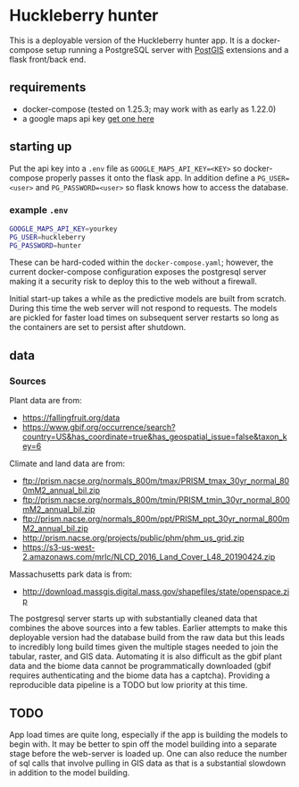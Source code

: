 # Huckleberry hunter

This is a deployable version of the Huckleberry hunter app.
It is a docker-compose setup running a PostgreSQL server with [PostGIS](https://postgis.net/) extensions and a flask front/back end.

## requirements

- docker-compose (tested on 1.25.3; may work with as early as 1.22.0)
- a google maps api key [get one here](https://developers.google.com/maps/documentation/javascript/get-api-key)

## starting up

Put the api key into a `.env` file as `GOOGLE_MAPS_API_KEY=<KEY>` so docker-compose properly passes it onto the flask app.
In addition define a `PG_USER=<user>` and `PG_PASSWORD=<user>` so flask knows how to access the database.

### example `.env`

```bash
GOOGLE_MAPS_API_KEY=yourkey
PG_USER=huckleberry
PG_PASSWORD=hunter
```

These can be hard-coded within the `docker-compose.yaml`; however, the current docker-compose configuration exposes the postgresql server making it a security risk to deploy this to the web without a firewall.

Initial start-up takes a while as the predictive models are built from scratch. During this time the web server will not respond to requests. The models are pickled for faster load times on subsequent server restarts so long as the containers are set to persist after shutdown.


## data

### Sources

Plant data are from:

- https://fallingfruit.org/data
- https://www.gbif.org/occurrence/search?country=US&has_coordinate=true&has_geospatial_issue=false&taxon_key=6

Climate and land data are from:

- ftp://prism.nacse.org/normals_800m/tmax/PRISM_tmax_30yr_normal_800mM2_annual_bil.zip
- ftp://prism.nacse.org/normals_800m/tmin/PRISM_tmin_30yr_normal_800mM2_annual_bil.zip
- ftp://prism.nacse.org/normals_800m/ppt/PRISM_ppt_30yr_normal_800mM2_annual_bil.zip
- http://prism.nacse.org/projects/public/phm/phm_us_grid.zip
- https://s3-us-west-2.amazonaws.com/mrlc/NLCD_2016_Land_Cover_L48_20190424.zip

Massachusetts park data is from:

- http://download.massgis.digital.mass.gov/shapefiles/state/openspace.zip

The postgresql server starts up with substantially cleaned data that combines the above sources into a few tables.
Earlier attempts to make this deployable version had the database build from the raw data but this leads to incredibly long build times given the multiple stages needed to join the tabular, raster, and GIS data.
Automating it is also difficult as the gbif plant data and the biome data cannot be programmatically downloaded (gbif requires authenticating and the biome data has a captcha).
Providing a reproducible data pipeline is a TODO but low priority at this time.

## TODO

App load times are quite long, especially if the app is building the models to begin with. It may be better to spin off the model building into a separate stage before the web-server is loaded up. One can also reduce the number of sql calls that involve pulling in GIS data as that is a substantial slowdown in addition to the model building.
